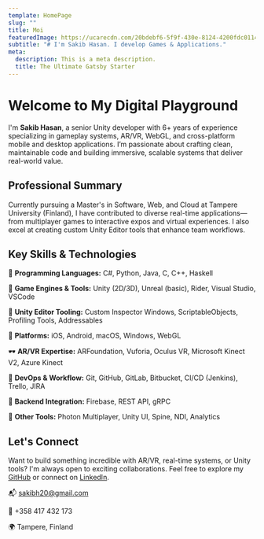 ```yaml
---
template: HomePage
slug: ""
title: Moi
featuredImage: https://ucarecdn.com/20bdebf6-5f9f-430e-8124-4200fdc01143/-/preview/1920x900/
subtitle: "# I'm Sakib Hasan.​ I develop Games & ​​Applications."
meta:
  description: This is a meta description.
  title: The Ultimate Gatsby Starter
---
```

# Welcome to My Digital Playground

I'm **Sakib Hasan**, a senior Unity developer with 6+ years of experience specializing in gameplay systems, AR/VR, WebGL, and cross-platform mobile and desktop applications. I’m passionate about crafting clean, maintainable code and building immersive, scalable systems that deliver real-world value.

## Professional Summary

Currently pursuing a Master's in Software, Web, and Cloud at Tampere University (Finland), I have contributed to diverse real-time applications—from multiplayer games to interactive expos and virtual experiences. I also excel at creating custom Unity Editor tools that enhance team workflows.

## Key Skills & Technologies

🧠 **Programming Languages:** C#, Python, Java, C, C++, Haskell

🧰 **Game Engines & Tools:** Unity (2D/3D), Unreal (basic), Rider, Visual Studio, VSCode

🧪 **Unity Editor Tooling:** Custom Inspector Windows, ScriptableObjects, Profiling Tools, Addressables

📱 **Platforms:** iOS, Android, macOS, Windows, WebGL

🕶️ **AR/VR Expertise:** ARFoundation, Vuforia, Oculus VR, Microsoft Kinect V2, Azure Kinect

🔁 **DevOps & Workflow:** Git, GitHub, GitLab, Bitbucket, CI/CD (Jenkins), Trello, JIRA

🧩 **Backend Integration:** Firebase, REST API, gRPC

🔌 **Other Tools:** Photon Multiplayer, Unity UI, Spine, NDI, Analytics

## Let's Connect

Want to build something incredible with AR/VR, real-time systems, or Unity tools? I'm always open to exciting collaborations. Feel free to explore my [GitHub](https://github.com/sakibh20) or connect on [LinkedIn](https://linkedin.com/in/skbsec).

📬 [sakibh20@gmail.com](mailto:sakibh20@gmail.com)

📱 +358 417 432 173

🌍 Tampere, Finland